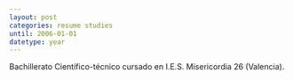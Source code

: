 ```yaml
---
layout: post
categories: resume studies
until: 2006-01-01
datetype: year
---
```


Bachillerato Científico-técnico cursado en I.E.S. Misericordia 26 (Valencia).
